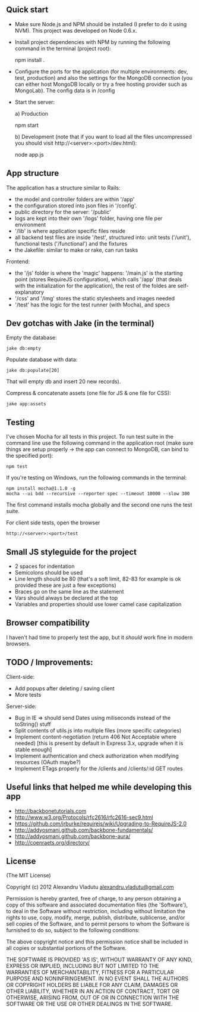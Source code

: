 ## Quick start

- Make sure Node.js and NPM should be installed (I prefer to do it using NVM). This project was developed on Node 0.6.x.
- Install project dependencies with NPM by running the following command in the terminal (project root): 

    npm install .

- Configure the ports for the application (for multiple environments: dev, test, production) and also the settings for the MongoDB connection (you can either host MongoDB locally or try a free hosting provider such as MongoLab). The config data is in /config
- Start the server:
  
  a) Production

    npm start 
  
  b) Development (note that if you want to load all the files uncompressed you should visit http://&lt;server&gt;:&lt;port&gt;/dev.html):

    node app.js


## App structure

The application has a structure similar to Rails:

- the model and controller folders are within '/app'
- the configuration stored into json files in '/config'.
- public directory for the server: '/public'
- logs are kept into their own '/logs' folder, having one file per environment
- '/lib' is where application specific files reside
- all backend test files are inside '/test', structured into: unit tests ('/unit'), functional tests ('/functional') and the fixtures
- the Jakefile: similar to make or rake, can run tasks

Frontend:

- the '/js' folder is where the 'magic' happens: '/main.js' is the starting point (stores RequireJS configuration), which calls '/app' (that deals with the initialization for the application), the rest of the foldes are self-explanatory
- '/css' and '/img' stores the static stylesheets and images needed
- '/test' has the logic for the test runner (with Mocha), and specs

## Dev gotchas with Jake (in the terminal)

Empty the database:

    jake db:empty

Populate database with data:
    
    jake db:populate[20]

That will empty db and insert 20 new records).

Compress & concatenate assets (one file for JS & one file for CSS):

    jake app:assets

## Testing

I've chosen Mocha for all tests in this project. To run test suite in the command line use the following command in the application root (make sure things are setup properly -> the app can connect to MongoDB, can bind to the specified port):

    npm test

If you're testing on Windows, run the following commands in the terminal: 

    npm install mocha@1.1.0 -g
    mocha --ui bdd --recursive --reporter spec --timeout 10000 --slow 300

The first command installs mocha globally and the second one runs the test suite.

For client side tests, open the browser 

    http://<server>:<port>/test

## Small JS styleguide for the project

- 2 spaces for indentation
- Semicolons should be used
- Line length should be 80 (that's a soft limit, 82-83 for example is ok provided these are just a few exceptions)
- Braces go on the same line as the statement
- Vars should always be declared at the top
- Variables and properties should use lower camel case capitalization

## Browser compatibility

I haven't had time to properly test the app, but it *should* work fine in modern browsers.

## TODO / Improvements:

Client-side:

- Add popups after deleting / saving client
- More tests

Server-side:

- Bug in IE => should send Dates using miliseconds instead of the toString() stuff
- Split contents of utils.js into multiple files (more specific categories)
- Implement content-negotiation (return 406 Not Acceptable where needed)
[this is present by default in Express 3.x, upgrade when it is stable enough]
- Implement authentication and check authorization when modifying resources (OAuth maybe?)
- Implement ETags properly for the /clients and /clients/:id GET routes

## Useful links that helped me while developing this app

- http://backbonetutorials.com
- http://www.w3.org/Protocols/rfc2616/rfc2616-sec9.html
- https://github.com/jrburke/requirejs/wiki/Upgrading-to-RequireJS-2.0
- http://addyosmani.github.com/backbone-fundamentals/
- http://addyosmani.github.com/backbone-aura/
- http://coenraets.org/directory/

## License

(The MIT License)

Copyright (c) 2012 Alexandru Vladutu <alexandru.vladutu@gmail.com>

Permission is hereby granted, free of charge, to any person obtaining a copy of this software and associated documentation files (the 'Software'), to deal in the Software without restriction, including without limitation the rights to use, copy, modify, merge, publish, distribute, sublicense, and/or sell copies of the Software, and to permit persons to whom the Software is furnished to do so, subject to the following conditions:

The above copyright notice and this permission notice shall be included in all copies or substantial portions of the Software.

THE SOFTWARE IS PROVIDED 'AS IS', WITHOUT WARRANTY OF ANY KIND, EXPRESS OR IMPLIED, INCLUDING BUT NOT LIMITED TO THE WARRANTIES OF MERCHANTABILITY, FITNESS FOR A PARTICULAR PURPOSE AND NONINFRINGEMENT. IN NO EVENT SHALL THE AUTHORS OR COPYRIGHT HOLDERS BE LIABLE FOR ANY CLAIM, DAMAGES OR OTHER LIABILITY, WHETHER IN AN ACTION OF CONTRACT, TORT OR OTHERWISE, ARISING FROM, OUT OF OR IN CONNECTION WITH THE SOFTWARE OR THE USE OR OTHER DEALINGS IN THE SOFTWARE.
